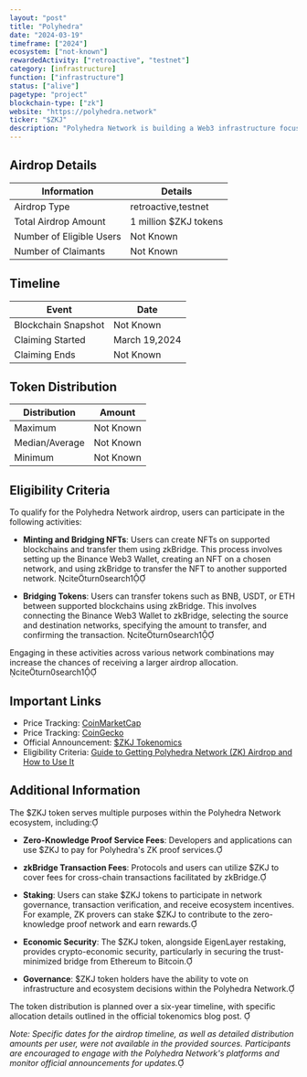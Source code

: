 ```yaml
---
layout: "post"
title: "Polyhedra"
date: "2024-03-19"
timeframe: ["2024"]
ecosystem: ["not-known"]
rewardedActivity: ["retroactive", "testnet"]
category: [infrastructure]
function: ["infrastructure"]
status: ["alive"]
pagetype: "project"
blockchain-type: ["zk"]
website: "https://polyhedra.network"
ticker: "$ZKJ"
description: "Polyhedra Network is building a Web3 infrastructure focusing on interoperability, scalability, and privacy using advanced zero-knowledge proof (ZKP) technology. Their flagship invention, zkBridge, transforms blockchain interoperability by enabling secure, fast, and trustless cross-chain transactions."
---
```

## Airdrop Details

| Information              | Details               |
| ------------------------ | --------------------- |
| Airdrop Type             | retroactive,testnet   |
| Total Airdrop Amount     | 1 million $ZKJ tokens |
| Number of Eligible Users | Not Known             |
| Number of Claimants      | Not Known             |

## Timeline

| Event               | Date          |
| ------------------- | ------------- |
| Blockchain Snapshot | Not Known     |
| Claiming Started    | March 19,2024 |
| Claiming Ends       | Not Known     |

## Token Distribution

| Distribution   | Amount    |
| -------------- | --------- |
| Maximum        | Not Known |
| Median/Average | Not Known |
| Minimum        | Not Known |

## Eligibility Criteria

To qualify for the Polyhedra Network airdrop, users can participate in the following activities:

- **Minting and Bridging NFTs**: Users can create NFTs on supported blockchains and transfer them using zkBridge. This process involves setting up the Binance Web3 Wallet, creating an NFT on a chosen network, and using zkBridge to transfer the NFT to another supported network. citeturn0search1

- **Bridging Tokens**: Users can transfer tokens such as BNB, USDT, or ETH between supported blockchains using zkBridge. This involves connecting the Binance Web3 Wallet to zkBridge, selecting the source and destination networks, specifying the amount to transfer, and confirming the transaction. citeturn0search1

Engaging in these activities across various network combinations may increase the chances of receiving a larger airdrop allocation. citeturn0search1

## Important Links

- Price Tracking: [CoinMarketCap](https://coinmarketcap.com/currencies/polyhedra-network)
- Price Tracking: [CoinGecko](https://www.coingecko.com/en/coins/polyhedra-network)
- Official Announcement: [$ZKJ Tokenomics](https://blog.polyhedra.network/tokenomics/)
- Eligibility Criteria: [Guide to Getting Polyhedra Network (ZK) Airdrop and How to Use It](https://support.bittime.com/hc/en-us/articles/9230390440463-Guide-to-Getting-Polyhedra-Network-ZK-Airdrop-and-How-to-Use-It)

## Additional Information

The $ZKJ token serves multiple purposes within the Polyhedra Network ecosystem, including:

- **Zero-Knowledge Proof Service Fees**: Developers and applications can use $ZKJ to pay for Polyhedra's ZK proof services.

- **zkBridge Transaction Fees**: Protocols and users can utilize $ZKJ to cover fees for cross-chain transactions facilitated by zkBridge.

- **Staking**: Users can stake $ZKJ tokens to participate in network governance, transaction verification, and receive ecosystem incentives. For example, ZK provers can stake $ZKJ to contribute to the zero-knowledge proof network and earn rewards.

- **Economic Security**: The $ZKJ token, alongside EigenLayer restaking, provides crypto-economic security, particularly in securing the trust-minimized bridge from Ethereum to Bitcoin.

- **Governance**: $ZKJ token holders have the ability to vote on infrastructure and ecosystem decisions within the Polyhedra Network.

The token distribution is planned over a six-year timeline, with specific allocation details outlined in the official tokenomics blog post. 

*Note: Specific dates for the airdrop timeline, as well as detailed distribution amounts per user, were not available in the provided sources. Participants are encouraged to engage with the Polyhedra Network's platforms and monitor official announcements for updates.*
